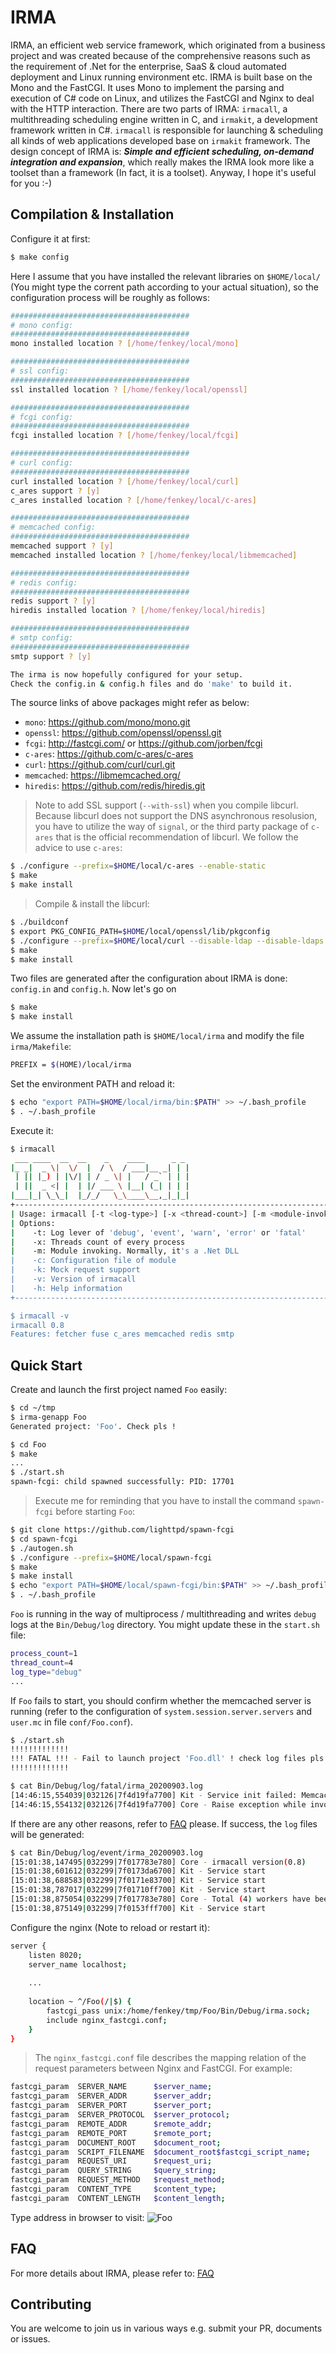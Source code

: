 # IRMA

IRMA, an efficient web service framework, which originated from a business project and was created because of the comprehensive reasons such as the requirement of .Net for the enterprise, SaaS & cloud automated deployment and Linux running environment etc. IRMA is built base on the Mono and the FastCGI. It uses Mono to implement the parsing and execution of C# code on Linux, and utilizes the FastCGI and Nginx to deal with the HTTP interaction. There are two parts of IRMA: `irmacall`, a multithreading scheduling engine written in C, and `irmakit`, a development framework written in C#. `irmacall` is responsible for launching & scheduling all kinds of web applications developed base on `irmakit` framework. The design concept of IRMA is: ***Simple and efficient scheduling, on-demand integration and expansion***, which really makes the IRMA look more like a toolset than a framework (In fact, it is a toolset). Anyway, I hope it's useful for you :-)

## Compilation & Installation

Configure it at first:

```bash
$ make config
```

Here I assume that you have installed the relevant libraries on `$HOME/local/` (You might type the corrent path according to your actual situation), so the configuration process will be roughly as follows:

```bash
########################################
# mono config:
########################################
mono installed location ? [/home/fenkey/local/mono]

########################################
# ssl config:
########################################
ssl installed location ? [/home/fenkey/local/openssl]

########################################
# fcgi config:
########################################
fcgi installed location ? [/home/fenkey/local/fcgi]

########################################
# curl config:
########################################
curl installed location ? [/home/fenkey/local/curl]
c_ares support ? [y]
c_ares installed location ? [/home/fenkey/local/c-ares]

########################################
# memcached config:
########################################
memcached support ? [y]
memcached installed location ? [/home/fenkey/local/libmemcached]

########################################
# redis config:
########################################
redis support ? [y]
hiredis installed location ? [/home/fenkey/local/hiredis]

########################################
# smtp config:
########################################
smtp support ? [y]

The irma is now hopefully configured for your setup.
Check the config.in & config.h files and do 'make' to build it.
```

The source links of above packages might refer as below:

* `mono`: <a src="https://github.com/mono/mono.git">https://github.com/mono/mono.git</a>
* `openssl`: <a src="https://github.com/openssl/openssl.git">https://github.com/openssl/openssl.git</a>
* `fcgi`: <a src="http://fastcgi.com/">http://fastcgi.com/</a> or <a src="https://github.com/jorben/fcgi">https://github.com/jorben/fcgi</a>
* `c-ares`: <a src="https://github.com/c-ares/c-ares">https://github.com/c-ares/c-ares</a>
* `curl`: <a src="https://github.com/curl/curl.git">https://github.com/curl/curl.git</a>
* `memcached`: <a src="https://libmemcached.org/">https://libmemcached.org/</a>
* `hiredis`: <a src="https://github.com/redis/hiredis.git">https://github.com/redis/hiredis.git</a>

> Note to add SSL support (`--with-ssl`) when you compile libcurl. Because libcurl does not support the DNS asynchronous resolusion, you have to utilize the way of `signal`, or the third party package of `c-ares` that is the official recommendation of libcurl. We follow the advice to use `c-ares`:

```bash
$ ./configure --prefix=$HOME/local/c-ares --enable-static
$ make
$ make install
```

> Compile & install the libcurl:

```bash
$ ./buildconf
$ export PKG_CONFIG_PATH=$HOME/local/openssl/lib/pkgconfig
$ ./configure --prefix=$HOME/local/curl --disable-ldap --disable-ldaps --with-ssl --enable-ares=$HOME/local/c-ares --enable-static
$ make
$ make install
```

Two files are generated after the configuration about IRMA is done: `config.in` and `config.h`. Now let's go on

```bash
$ make
$ make install
```

We assume the installation path is `$HOME/local/irma` and modify the file `irma/Makefile`:

```bash
PREFIX = $(HOME)/local/irma
```

Set the environment PATH and reload it:

```bash
$ echo "export PATH=$HOME/local/irma/bin:$PATH" >> ~/.bash_profile
$ . ~/.bash_profile
```

Execute it:

```bash
$ irmacall
 ___ ____  __  __    _    ____      _ _
|_ _|  _ \|  \/  |  / \  / ___|__ _| | |
 | || |_) | |\/| | / _ \| |   / _` | | |
 | ||  _ <| |  | |/ ___ \ |__| (_| | | |
|___|_| \_\_|  |_/_/   \_\____\__,_|_|_|
+------------------------------------------------------------------------------------------------------------------+
| Usage: irmacall [-t <log-type>] [-x <thread-count>] [-m <module-invoke>] [-c <config-of-module>] [-k] [-v] [-h]  |
| Options:                                                                                                         |
|    -t: Log lever of 'debug', 'event', 'warn', 'error' or 'fatal'                                                 |
|    -x: Threads count of every process                                                                            |
|    -m: Module invoking. Normally, it's a .Net DLL                                                                |
|    -c: Configuration file of module                                                                              |
|    -k: Mock request support                                                                                      |
|    -v: Version of irmacall                                                                                       |
|    -h: Help information                                                                                          |
+------------------------------------------------------------------------------------------------------------------+

$ irmacall -v
irmacall 0.8
Features: fetcher fuse c_ares memcached redis smtp
```

## Quick Start

Create and launch the first project named `Foo` easily:

```bash
$ cd ~/tmp
$ irma-genapp Foo
Generated project: 'Foo'. Check pls !

$ cd Foo
$ make
...
$ ./start.sh
spawn-fcgi: child spawned successfully: PID: 17701
```

> Execute me for reminding that you have to install the command `spawn-fcgi` before starting `Foo`:

```bash
$ git clone https://github.com/lighttpd/spawn-fcgi
$ cd spawn-fcgi
$ ./autogen.sh
$ ./configure --prefix=$HOME/local/spawn-fcgi
$ make
$ make install
$ echo "export PATH=$HOME/local/spawn-fcgi/bin:$PATH" >> ~/.bash_profile
$ . ~/.bash_profile
```

`Foo` is running in the way of multiprocess / multithreading and writes `debug` logs at the `Bin/Debug/log` directory. You might update these in the `start.sh` file:

```bash
process_count=1
thread_count=4
log_type="debug"
...
```

If `Foo` fails to start, you should confirm whether the memcached server is running (refer to the configuration of `system.session.server.servers` and `user.mc` in file `conf/Foo.conf`).

```bash
$ ./start.sh
!!!!!!!!!!!!!
!!! FATAL !!! - Fail to launch project 'Foo.dll' ! check log files pls
!!!!!!!!!!!!!

$ cat Bin/Debug/log/fatal/irma_20200903.log
[14:46:15,554039|032126|7f4d19fa7700] Kit - Service init failed: Memcached client instance is null: Availability testing is failed
[14:46:15,554132|032126|7f4d19fa7700] Core - Raise exception while invoking application ! Check it pls
```

If there are any other reasons, refer to [FAQ](./docs/FAQ.zh-CN.md) please. If success, the `log` files will be generated:

```bash
$ cat Bin/Debug/log/event/irma_20200903.log
[15:01:38,147495|032299|7f017783e780] Core - irmacall version(0.8)
[15:01:38,601612|032299|7f0173da6700] Kit - Service start
[15:01:38,688583|032299|7f0171e83700] Kit - Service start
[15:01:38,787017|032299|7f01710ff700] Kit - Service start
[15:01:38,875054|032299|7f017783e780] Core - Total (4) workers have been booted up successfully
[15:01:38,875149|032299|7f0153fff700] Kit - Service start
```

Configure the nginx (Note to reload or restart it):

```bash
server {
	listen 8020;
	server_name localhost;
	
	...
	
	location ~ ^/Foo(/|$) {
		fastcgi_pass unix:/home/fenkey/tmp/Foo/Bin/Debug/irma.sock;
		include nginx_fastcgi.conf;
    }
}
```

> The `nginx_fastcgi.conf` file describes the mapping relation of the request parameters between Nginx and FastCGI. For example:

```bash
fastcgi_param  SERVER_NAME      $server_name;
fastcgi_param  SERVER_ADDR      $server_addr;
fastcgi_param  SERVER_PORT      $server_port;
fastcgi_param  SERVER_PROTOCOL  $server_protocol;
fastcgi_param  REMOTE_ADDR      $remote_addr;
fastcgi_param  REMOTE_PORT      $remote_port;
fastcgi_param  DOCUMENT_ROOT    $document_root;
fastcgi_param  SCRIPT_FILENAME  $document_root$fastcgi_script_name;
fastcgi_param  REQUEST_URI      $request_uri;
fastcgi_param  QUERY_STRING     $query_string;
fastcgi_param  REQUEST_METHOD   $request_method;
fastcgi_param  CONTENT_TYPE     $content_type;
fastcgi_param  CONTENT_LENGTH   $content_length;
```

Type address in browser to visit:
![Foo](./images/Foo.jpg)


## FAQ

For more details about IRMA, please refer to: [FAQ](./docs/FAQ.zh-CN.md)


## Contributing

You are welcome to join us in various ways e.g. submit your PR, documents or issues.
